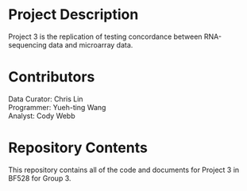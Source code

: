 # Project Description

Project 3 is the replication of testing concordance between RNA-sequencing data and microarray data. 

# Contributors

Data Curator:  Chris Lin  
Programmer:  Yueh-ting Wang  
Analyst: Cody Webb

# Repository Contents

This repository contains all of the code and documents for Project 3 in BF528 for Group 3.
